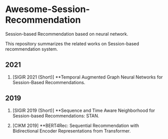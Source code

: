 # Awesome-Session-Recommendation
Session-based Recommendation based on neural network.

This repository summarizes the related works on Session-based recommendation system.

## 2021

1. \[SIGIR 2021 (Short)\] **Temporal Augmented Graph Neural Networks for Session-Based Recommendations.



## 2019

1. \[SIGIR 2019 (Short)\] **Sequence and Time Aware Neighborhood for Session-based Recommendations: STAN.

2. \[CIKM 2019\] **BERT4Rec: Sequential Recommendation with Bidirectional Encoder Representations from Transformer.

